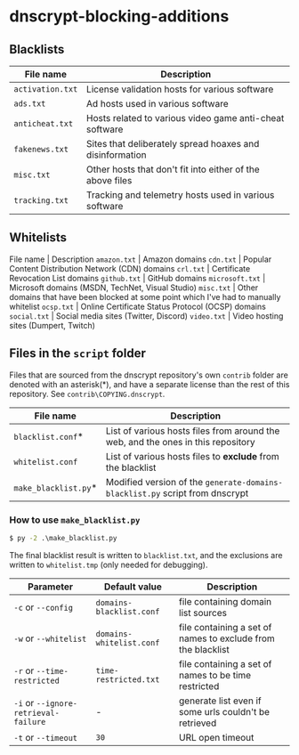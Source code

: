 # dnscrypt-blocking-additions

## Blacklists

File name | Description
--------- | -----------
`activation.txt` | License validation hosts for various software
`ads.txt` | Ad hosts used in various software
`anticheat.txt` | Hosts related to various video game anti-cheat software
`fakenews.txt` | Sites that deliberately spread hoaxes and disinformation
`misc.txt` | Other hosts that don't fit into either of the above files
`tracking.txt` | Tracking and telemetry hosts used in various software

## Whitelists

File name | Description
`amazon.txt` | Amazon domains
`cdn.txt` | Popular Content Distribution Network (CDN) domains
`crl.txt` | Certificate Revocation List domains
`github.txt` | GitHub domains
`microsoft.txt` | Microsoft domains (MSDN, TechNet, Visual Studio)
`misc.txt` | Other domains that have been blocked at some point which I've had to manually whitelist
`ocsp.txt` | Online Certificate Status Protocol (OCSP) domains
`social.txt` | Social media sites (Twitter, Discord)
`video.txt` | Video hosting sites (Dumpert, Twitch)

## Files in the `script` folder

Files that are sourced from the dnscrypt repository's own `contrib` folder are denoted with an asterisk(*),
and have a separate license than the rest of this repository. See `contrib\COPYING.dnscrypt`.

File name | Description
--------- | -----------
`blacklist.conf`* | List of various hosts files from around the web, and the ones in this repository
`whitelist.conf` | List of various hosts files to **exclude** from the blacklist
`make_blacklist.py`* | Modified version of the `generate-domains-blacklist.py` script from dnscrypt

### How to use `make_blacklist.py`

```bat
$ py -2 .\make_blacklist.py
```

The final blacklist result is written to `blacklist.txt`, and the exclusions are written to `whitelist.tmp` (only needed for debugging).

Parameter | Default value | Description
--------- | ------------- | -----------
`-c` or `--config` | `domains-blacklist.conf` | file containing domain list sources
`-w` or `--whitelist` | `domains-whitelist.conf` | file containing a set of names to exclude from the blacklist
`-r` or `--time-restricted` | `time-restricted.txt` | file containing a set of names to be time restricted
`-i` or `--ignore-retrieval-failure` | - | generate list even if some urls couldn't be retrieved
`-t` or `--timeout` | `30` | URL open timeout
